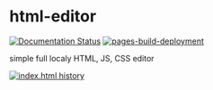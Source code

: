 # html-editor 
[![Documentation Status](https://readthedocs.org/projects/hexo-html/badge/?version=main)](https://hexo-html.readthedocs.io/de/main/?badge=main)
[![pages-build-deployment](https://github.com/hexo-team/html-editor/actions/workflows/pages/pages-build-deployment/badge.svg?branch=main)](https://github.com/hexo-team/html-editor/actions/workflows/pages/pages-build-deployment)

simple full localy HTML, JS, CSS editor

[![index.html history](https://img.shields.io/badge/History-index.html-lightgrey?logo=github)](https://github.com/hexo-team/html-editor/blame/main/public/index.html)
